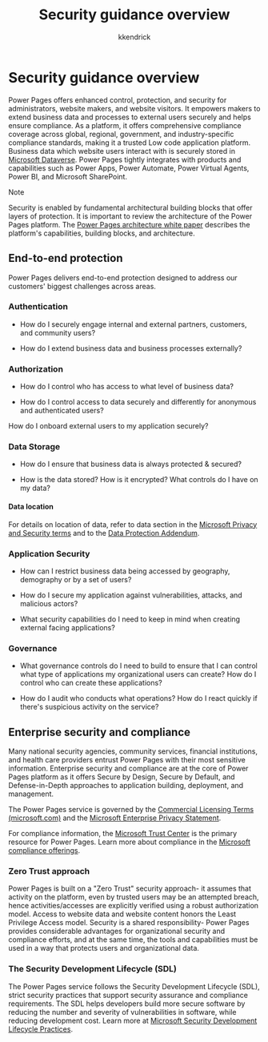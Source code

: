 ﻿---
title: Security guidance overview
description: Learn about Power Pages' security capabilities.
author: kkendrick
ms.topic: guidance
ms.custom: 
ms.date: 10/25/2022
ms.author: kkendrick
ms.reviewer: ndoelman
contributors:
    - nickdoelman
    - ProfessorKendrick
---

# Security guidance overview

Power Pages offers enhanced control, protection, and security for administrators, website makers, and website visitors. It empowers makers to extend business data and processes to external users securely and helps ensure compliance. As a platform, it offers comprehensive compliance coverage across global, regional, government, and industry-specific compliance standards, making it a trusted Low code application platform. Business data which website users interact with is securely stored in [Microsoft Dataverse](/power-apps/maker/data-platform/data-platform-intro). Power Pages tightly integrates with products and capabilities such as Power Apps, Power Automate, Power Virtual Agents, Power BI, and Microsoft SharePoint.

> [!NOTE]
> Security is enabled by fundamental architectural building blocks that offer layers of protection. It is important to review the architecture of the Power Pages platform. The [Power Pages architecture white paper](https://aka.ms/PowerPagesArchitecture) describes the platform's capabilities, building blocks, and architecture.

## End-to-end protection

Power Pages delivers end-to-end protection designed to address our customers' biggest challenges across areas.

### Authentication

- How do I securely engage internal and external partners, customers, and community users?

- How do I extend business data and business processes externally?

### Authorization

- How do I control who has access to what level of business data?

- How do I control access to data securely and differently for anonymous and authenticated users?

How do I onboard external users to my application securely?

### Data Storage

- How do I ensure that business data is always protected & secured?

- How is the data stored? How is it encrypted? What controls do I have on my data?

#### Data location

For details on location of data, refer to data section in the [Microsoft Privacy and Security terms](https://www.microsoft.com/licensing/terms/product/PrivacyandSecurityTerms/all) and to the [Data Protection Addendum](https://aka.ms/DPA). 

### Application Security

- How can I restrict business data being accessed by geography, demography or by a set of users?

- How do I secure my application against vulnerabilities, attacks, and malicious actors?

- What security capabilities do I need to keep in mind when creating external facing applications?

### Governance

- What governance controls do I need to build to ensure that I can control what type of applications my organizational users can create? How do I control who can create these applications?

- How do I audit who conducts what operations? How do I react quickly if there's suspicious activity on the service?

## Enterprise security and compliance

Many national security agencies, community services, financial institutions, and health care providers entrust Power Pages with their most sensitive information. Enterprise security and compliance are at the core of Power Pages platform as it offers Secure by Design, Secure by Default, and Defense-in-Depth approaches to application building, deployment, and management.

The Power Pages service is governed by the [Commercial Licensing Terms (microsoft.com)](https://www.microsoft.com/licensing/terms/) and the [Microsoft Enterprise Privacy Statement](https://www.microsoft.com/privacystatement/OnlineServices/Default.aspx). 

For compliance information, the [Microsoft Trust Center](https://www.microsoft.com/trustcenter) is the primary resource for Power Pages. Learn more about compliance in the [Microsoft compliance offerings](/compliance/regulatory/offering-home).

### Zero Trust approach

Power Pages is built on a "Zero Trust" security approach- it assumes that activity on the platform, even by trusted users may be an attempted breach, hence activities/accesses are explicitly verified using a robust authorization model. Access to website data and website content honors the Least Privilege Access model. Security is a shared responsibility- Power Pages provides considerable advantages for organizational security and compliance efforts, and at the same time, the tools and capabilities must be used in a way that protects users and organizational data.

### The Security Development Lifecycle (SDL)

The Power Pages service follows the Security Development Lifecycle (SDL), strict security practices that support security assurance and compliance requirements. The SDL helps developers build more secure software by reducing the number and severity of vulnerabilities in software, while reducing development cost. Learn more at [Microsoft Security Development Lifecycle Practices](https://www.microsoft.com/securityengineering/sdl/practices).